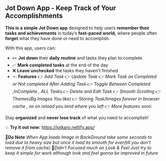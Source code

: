 ## **Jot Down App** - Keep Track of Your Accomplishments  

**This is a simple Jot Down app** designed to help users **remember their tasks and achievements** in today’s **fast-paced world,** where people often **forget** what they have done or need to accomplish.  

With this app, users can:  
- ✏️ **Jot down** their **daily routine** and tasks they plan to complete  
- ✅ **Mark completed tasks** at the end of the day  
- ❌ **Leave unchecked** the tasks they haven't finished
- ⭐: **Features**
👉  *Add Task*
👉  *Update Task*
👉  *Mark Task as Completed or Not completed After Adding Task*
👉  *Toggle Between Completed ,InComplete , ALL Tasks*
👉  *Delete and Edit Task*
👉  *Smooth Scrolling*
👉  *Themes(Bg Images You like)*
👉  *Storing Task/Images forever in browser cache , so on reload you land where you left*
👉   *More features soon*

Stay **organized** and **never lose track** of what you need to accomplish!

💥 **Try it out now:** https://jotkaro.netlify.app/

🔅**Do Note** *When App loads Image in BackGround take some seconds to load due to heavy size but once it load its smooth for ever(till you don't remove it from cache)*
🔅*Didn't Focused much on Look & Feel Just try to keep it simple for work although look and feel gonna be improved in future*
